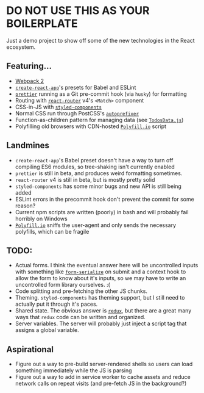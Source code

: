 # DO NOT USE THIS AS YOUR BOILERPLATE

Just a demo project to show off some of the new technologies in the React ecosystem.

## Featuring...
+ [Webpack 2](https://webpack.js.org/)
+ [`create-react-app`](https://github.com/facebookincubator/create-react-app)'s presets for Babel and ESLint
+ [`prettier`](https://github.com/jlongster/prettier) running as a Git pre-commit hook (via `husky`) for formatting
+ Routing with [`react-router`](https://github.com/ReactTraining/react-router/tree/v4) v4's `<Match>` component
+ CSS-in-JS with [`styled-components`](https://github.com/styled-components/styled-components)
+ Normal CSS run through PostCSS's [`autoprefixer`](https://github.com/postcss/autoprefixer)
+ Function-as-children pattern for managing data (see [`TodosData.js`](https://github.com/rgdelato/todo-react-demo/blob/master/src/components/TodosData.js))
+ Polyfilling old browsers with CDN-hosted [`Polyfill.io`](https://github.com/Financial-Times/polyfill-service) script

## Landmines
+ `create-react-app`'s Babel preset doesn't have a way to turn off compiling ES6 modules, so tree-shaking isn't currently enabled
+ `prettier` is still in beta, and produces weird formatting sometimes.
+ `react-router` v4 is still in beta, but is mostly pretty solid
+ `styled-components` has some minor bugs and new API is still being added
+ ESLint errors in the precommit hook don't prevent the commit for some reason?
+ Current npm scripts are written (poorly) in bash and will probably fail horribly on Windows
+ [`Polyfill.io`](https://github.com/Financial-Times/polyfill-service) sniffs the user-agent and only sends the necessary polyfills, which can be fragile

## TODO:
+ Actual forms. I think the eventual answer here will be uncontrolled inputs with something like [`form-serialize`](https://github.com/defunctzombie/form-serialize) on submit and a context hook to allow the form to know about it's inputs, so we may have to write an uncontrolled form library ourselves. :(
+ Code splitting and pre-fetching the other JS chunks.
+ Theming. `styled-components` has theming support, but I still need to actually put it through it's paces.
+ Shared state. The obvious answer is [`redux`](https://github.com/reactjs/redux), but there are a great many ways that `redux` code can be written and organized.
+ Server variables. The server will probably just inject a script tag that assigns a global variable.

## Aspirational
+ Figure out a way to pre-build server-rendered shells so users can load something immediately while the JS is parsing
+ Figure out a way to add in service worker to cache assets and reduce network calls on repeat visits (and pre-fetch JS in the background?)
